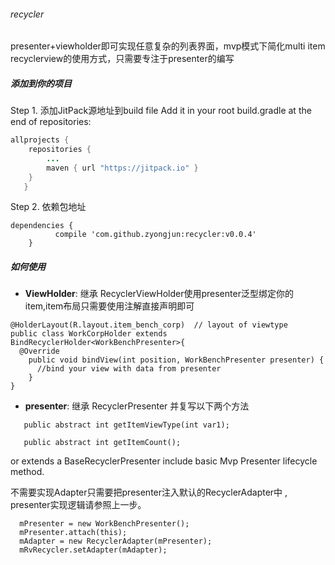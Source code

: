 ###### recycler
presenter+viewholder即可实现任意复杂的列表界面，mvp模式下简化multi item recyclerview的使用方式，只需要专注于presenter的编写


##### 添加到你的项目

Step 1. 添加JitPack源地址到build file
Add it in your root build.gradle at the end of repositories:

```java
allprojects {
	repositories {
		...
		maven { url "https://jitpack.io" }
	}
   }
```

Step 2. 依赖包地址
```
dependencies {
	      compile 'com.github.zyongjun:recycler:v0.0.4'
	}
```

##### 如何使用
- **ViewHolder**: 继承 RecyclerViewHolder使用presenter泛型绑定你的item,item布局只需要使用注解直接声明即可
```
@HolderLayout(R.layout.item_bench_corp)  // layout of viewtype
public class WorkCorpHolder extends BindRecyclerHolder<WorkBenchPresenter>{
  @Override
    public void bindView(int position, WorkBenchPresenter presenter) {
      //bind your view with data from presenter
    }
}
```

- **presenter**:
继承 RecyclerPresenter 并复写以下两个方法
```
   public abstract int getItemViewType(int var1);

   public abstract int getItemCount();
```
or extends a BaseRecyclerPresenter include basic Mvp Presenter lifecycle method.

不需要实现Adapter只需要把presenter注入默认的RecyclerAdapter中 , presenter实现逻辑请参照上一步。
```
  mPresenter = new WorkBenchPresenter();
  mPresenter.attach(this);
  mAdapter = new RecyclerAdapter(mPresenter);
  mRvRecycler.setAdapter(mAdapter);
```
